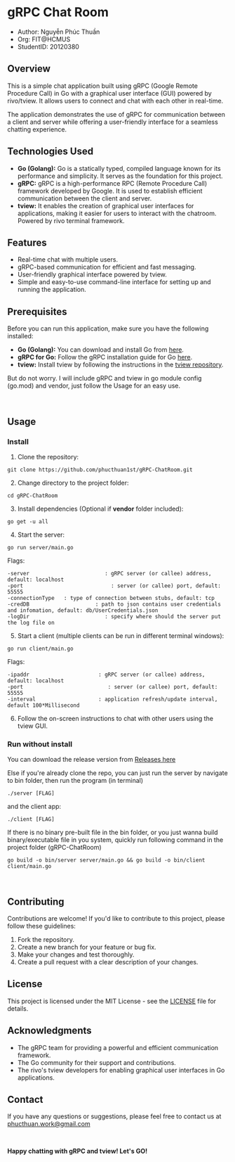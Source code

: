 # gRPC Chat Room

- Author: Nguyễn Phúc Thuần
- Org: FIT@HCMUS
- StudentID: 20120380

## Overview

This is a simple chat application built using gRPC (Google Remote Procedure Call) in Go with a graphical user interface (GUI) powered by rivo/tview. It allows users to connect and chat with each other in real-time.

The application demonstrates the use of gRPC for communication between a client and server while offering a user-friendly interface for a seamless chatting experience.

## Technologies Used

- **Go (Golang):** Go is a statically typed, compiled language known for its performance and simplicity. It serves as the foundation for this project.
- **gRPC:** gRPC is a high-performance RPC (Remote Procedure Call) framework developed by Google. It is used to establish efficient communication between the client and server.
- **tview:** It enables the creation of graphical user interfaces for applications, making it easier for users to interact with the chatroom. Powered by rivo terminal framework.

## Features

- Real-time chat with multiple users.
- gRPC-based communication for efficient and fast messaging.
- User-friendly graphical interface powered by tview.
- Simple and easy-to-use command-line interface for setting up and running the application.

## Prerequisites

Before you can run this application, make sure you have the following installed:

- **Go (Golang):** You can download and install Go from [here](https://golang.org/dl/).
- **gRPC for Go:** Follow the gRPC installation guide for Go [here](https://grpc.io/docs/languages/go/quickstart/).
- **tview:** Install tview by following the instructions in the [tview repository](https://github.com/rivo/tview).

But do not worry. I will include gRPC and tview in go module config (go.mod) and vendor, just follow the Usage for an easy use.

<br>

## Usage

### Install

1. Clone the repository:

```
git clone https://github.com/phucthuan1st/gRPC-ChatRoom.git
```

2. Change directory to the project folder:

```
cd gRPC-ChatRoom
```

3. Install dependencies (Optional if **vendor** folder included):

```
go get -u all
```

4. Start the server:

```
go run server/main.go
```
Flags:
```
-server                        : gRPC server (or callee) address, default: localhost
-port                            : server (or callee) port, default: 55555
-connectionType   : type of connection between stubs, default: tcp
-credDB                     : path to json contains user credentials and infomation, default: db/UserCredentials.json
-logDir                        : specify where should the server put the log file on
```

5. Start a client (multiple clients can be run in different terminal windows):

```
go run client/main.go
```
Flags:
```
-ipaddr                      : gRPC server (or callee) address, default: localhost
-port                           : server (or callee) port, default: 55555
-interval                    : application refresh/update interval, default 100*Millisecond
```

6. Follow the on-screen instructions to chat with other users using the tview GUI.

### Run without install

You can download the release version from [Releases here](https://github.com/phucthuan1st/gRPC-ChatRoom/releases/tag/beta) 

Else if you're already clone the repo, you can just run the server by navigate to bin folder, then run the program (in terminal)
```
./server [FLAG]
```

and the client app:
```
./client [FLAG]
```

If there is no binary pre-built file in the bin folder, or you just wanna build binary/executable file in you system, quickly run following command in the project folder (gRPC-ChatRoom)
```
go build -o bin/server server/main.go && go build -o bin/client client/main.go
```

<br>

## Contributing

Contributions are welcome! If you'd like to contribute to this project, please follow these guidelines:

1. Fork the repository.
2. Create a new branch for your feature or bug fix.
3. Make your changes and test thoroughly.
4. Create a pull request with a clear description of your changes.

## License

This project is licensed under the MIT License - see the [LICENSE](https://github.com/phucthuan1st/gRPC-ChatRoom/blob/master/LICENSE) file for details.

## Acknowledgments

- The gRPC team for providing a powerful and efficient communication framework.
- The Go community for their support and contributions.
- The rivo's tview developers for enabling graphical user interfaces in Go applications.

## Contact

If you have any questions or suggestions, please feel free to contact us at phucthuan.work@gmail.com

<br>

<strong>Happy chatting with gRPC and tview! Let's GO!</strong>
